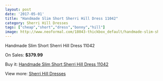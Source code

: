 ```yaml
---
layout: post
date: '2017-05-01'
title: "Handmade Slim Short Sherri Hill Dress 11042"
category: Sherri Hill Dresses
tags: ["cheap","short","dress","bonny","hill"]
image: http://www.neoformal.com/18043-thickbox_default/handmade-slim-short-sherri-hill-dress-11042.jpg
---
```

Handmade Slim Short Sherri Hill Dress 11042

On Sales: **$379.99**
<a href="https://www.neoformal.com/en/sherri-hill-dresses-2014/5825-handmade-slim-short-sherri-hill-dress-11042.html"><amp-img layout="responsive" width="600" height="600" src="//www.neoformal.com/18043-thickbox_default/handmade-slim-short-sherri-hill-dress-11042.jpg" alt="Handmade Slim Short Sherri Hill Dress 11042 0" /></a>
<a href="https://www.neoformal.com/en/sherri-hill-dresses-2014/5825-handmade-slim-short-sherri-hill-dress-11042.html"><amp-img layout="responsive" width="600" height="600" src="//www.neoformal.com/18044-thickbox_default/handmade-slim-short-sherri-hill-dress-11042.jpg" alt="Handmade Slim Short Sherri Hill Dress 11042 1" /></a>

Buy it: [Handmade Slim Short Sherri Hill Dress 11042](https://www.neoformal.com/en/sherri-hill-dresses-2014/5825-handmade-slim-short-sherri-hill-dress-11042.html "Handmade Slim Short Sherri Hill Dress 11042")

View more: [Sherri Hill Dresses](https://www.neoformal.com/en/73-sherri-hill-dresses-2014 "Sherri Hill Dresses")